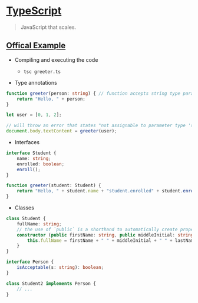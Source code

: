 # [TypeScript](https://www.typescriptlang.org/)

> JavaScript that scales.

## [Offical Example](https://www.typescriptlang.org/docs/handbook/typescript-in-5-minutes.html)

* Compiling and executing the code
  - `tsc greeter.ts`

* Type annotations
```typescript
function greeter(person: string) { // function accepts string type parameter
    return "Hello, " + person;
}

let user = [0, 1, 2];

// will throw an error that states "not assignable to parameter type 'string'"
document.body.textContent = greeter(user);
```

* Interfaces
```typescript
interface Student {
    name: string;
    enrolled: boolean;
    enroll();    
}

function greeter(student: Student) {
    return "Hello, " + student.name + "student.enrolled" + student.enroll();
}
```

* Classes
```typescript
class Student {
    fullName: string;
    // the use of `public` is a shorthand to automatically create properties with that name
    constructor (public firstName: string, public middleInitial: string, public lastName: string) {
        this.fullName = firstName + " " + middleInitial + " " + lastName;
    }
}

interface Person {
    isAcceptable(s: string): boolean;
}

class Student2 implements Person {
    // ...    
}
```